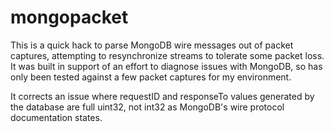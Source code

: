 # mongopacket

This is a quick hack to parse MongoDB wire messages out of packet captures, attempting to resynchronize streams to tolerate some packet loss. It was built in support of an effort to diagnose issues with MongoDB, so has only been tested against a few packet captures for my environment.

It corrects an issue where requestID and responseTo values generated by the database are full uint32, not int32 as MongoDB's wire protocol documentation states.
